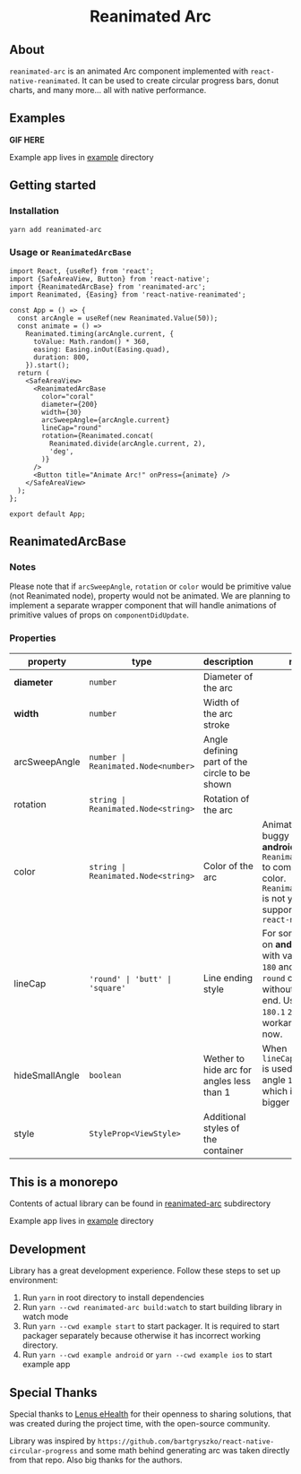 <h1 align="center">
  Reanimated Arc
</h1>

## About

`reanimated-arc` is an animated Arc component implemented with `react-native-reanimated`. It can be used to create circular progress bars, donut charts, and many more... all with native performance.

## Examples

**GIF HERE**

Example app lives in [example](/example) directory

## Getting started

### Installation

```sh
yarn add reanimated-arc
```

### Usage or `ReanimatedArcBase`

```tsx
import React, {useRef} from 'react';
import {SafeAreaView, Button} from 'react-native';
import {ReanimatedArcBase} from 'reanimated-arc';
import Reanimated, {Easing} from 'react-native-reanimated';

const App = () => {
  const arcAngle = useRef(new Reanimated.Value(50));
  const animate = () =>
    Reanimated.timing(arcAngle.current, {
      toValue: Math.random() * 360,
      easing: Easing.inOut(Easing.quad),
      duration: 800,
    }).start();
  return (
    <SafeAreaView>
      <ReanimatedArcBase
        color="coral"
        diameter={200}
        width={30}
        arcSweepAngle={arcAngle.current}
        lineCap="round"
        rotation={Reanimated.concat(
          Reanimated.divide(arcAngle.current, 2),
          'deg',
        )}
      />
      <Button title="Animate Arc!" onPress={animate} />
    </SafeAreaView>
  );
};

export default App;
```

## ReanimatedArcBase

### Notes

Please note that if `arcSweepAngle`, `rotation` or `color` would be primitive value (not Reanimated node), property would not be animated.
We are planning to implement a separate wrapper component that will handle animations of primitive values of props on `componentDidUpdate`.

### Properties

| property       | type                               | description                                   | notes                                                                                                                                                                        | default      |
| -------------- | ---------------------------------- | --------------------------------------------- | ---------------------------------------------------------------------------------------------------------------------------------------------------------------------------- | ------------ |
| **diameter**   | `number`                           | Diameter of the arc                           |                                                                                                                                                                              | **required** |
| **width**      | `number`                           | Width of the arc stroke                       |                                                                                                                                                                              | **required** |
| arcSweepAngle  | `number \| Reanimated.Node<number>` | Angle defining part of the circle to be shown |                                                                                                                                                                              | `360`        |
| rotation       | `string \| Reanimated.Node<string>` | Rotation of the arc                           |                                                                                                                                                                              | `'0deg'`     |
| color          | `string \| Reanimated.Node<string>` | Color of the arc                              | Animating color is buggy on **android**. We used `Reanimated.concat` to compose `rgb` color. `Reanimated.color` is not yet supported by `react-native-svg`                   | `'black'`    |
| lineCap        | `'round' \| 'butt' \| 'square'`      | Line ending style                             | For some reason on **android** angles with value of `90` `180` and `270` with `round` cap appears without rounded end. Using `90.1` `180.1` `270.1` is a workaround for now. | `'round'`    |
| hideSmallAngle | `boolean`                          | Wether to hide arc for angles less than 1     | When `lineCap="round"` is used, arc of angle `1` is a dot, which is visually bigger than 1 deg                                                                               | `true`       |
| style          | `StyleProp<ViewStyle>`             | Additional styles of the container            |                                                                                                                                                                              | `undefined`  |

## This is a monorepo

Contents of actual library can be found in [reanimated-arc](/reanimated-arc) subdirectory

Example app lives in [example](/example) directory

## Development

Library has a great development experience. Follow these steps to set up environment:

1. Run `yarn` in root directory to install dependencies
1. Run `yarn --cwd reanimated-arc build:watch` to start building library in watch mode
1. Run `yarn --cwd example start` to start packager. It is required to start packager separately because otherwise it has incorrect working directory.
1. Run `yarn --cwd example android` or `yarn --cwd example ios` to start example app

## Special Thanks

Special thanks to [Lenus eHealth](https://www.lenusehealth.com/) for their openness to sharing solutions, that was created during the project time, with the open-source community.

Library was inspired by `https://github.com/bartgryszko/react-native-circular-progress` and some math behind generating arc was taken directly from that repo. Also big thanks for the authors.
